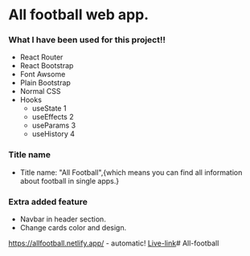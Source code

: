 # All football web app.

### What I have been used for this project!! ###

* React Router
* React Bootstrap
* Font Awsome
* Plain Bootstrap
* Normal CSS
* Hooks
  * useState 1
  * useEffects 2
  * useParams 3
  * useHistory 4

### Title name ###
* Title name: "All Football",{which means you can find all information about football in single apps.}

### Extra added feature ###
 * Navbar in header section.
 * Change cards color and design.

https://allfootball.netlify.app/ - automatic!
[Live-link](https://allfootball.netlify.app/)# All-football

